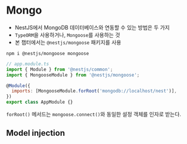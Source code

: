 # Mongo

- NestJS에서 MongoDB 데이터베이스와 연동할 수 있는 방법은 두 가지
- `TypeORM`을 사용하거나, `Mongoose`를 사용하는 것
- 본 챕터에서는 `@nestjs/mongoose` 패키지를 사용

```
npm i @nestjs/mongoose mongoose
```

```js
// app.module.ts
import { Module } from '@nestjs/common';
import { MongooseModule } from '@nestjs/mongoose';

@Module({
  imports: [MongooseModule.forRoot('mongodb://localhost/nest')],
})
export class AppModule {}
```

`forRoot()` 메서드는 `mongoose.connect()`와 동일한 설정 객체를 인자로 받는다.

## Model injection
